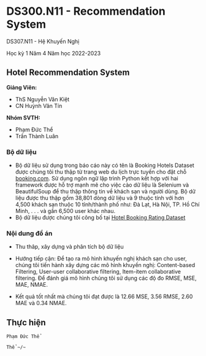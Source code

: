 # DS300.N11 - Recommendation System


DS307.N11 - Hệ Khuyến Nghị

Học kỳ 1 Năm 4 Năm học 2022-2023 

## Hotel Recommendation System

**Giảng Viên:** 
- ThS Nguyễn Văn Kiệt
- CN Huỳnh Văn Tín


**Nhóm SVTH:**
- Phạm Đức Thể
- Trần Thành Luân


### Bộ dữ liệu

- Bộ dữ liệu sử dụng trong báo cáo này có tên là Booking Hotels Dataset được chúng tôi thu thập từ trang web du lịch trực tuyến cho đặt chỗ [booking.com](booking.com). Sử dụng ngôn ngữ lập trình Python kết hợp với hai framework được hỗ trợ mạnh mẽ cho việc cào dữ liệu là Selenium và BeautifulSoup để thu thập thông tin về khách sạn và người dùng. Bộ dữ liệu được thu thập gồm 38,801 dòng dữ liệu và 9 thuộc tính với hơn 4,500 khách sạn thuộc 10 tỉnh/thành phố như: Đà Lạt, Hà Nội, TP. Hồ Chí Minh, . . . và gần 6,500 user khác nhau.
- Bộ dữ liệu được chúng tôi công bố tại [Hotel Booking Rating Dataset](https://www.kaggle.com/datasets/phamtheds/hotel-booking-rating-dataset)


### Nội dung đồ án

- Thu thâp, xây dựng và phân tích bộ dữ liệu
- Hướng tiếp cận: Để tạo ra mô hình khuyến nghị khách sạn cho user, chúng tôi tiến hành xây dựng các mô hình khuyến nghị: Content-based Filtering, User-user collaborative filtering, Item-item collaborative filtering. Để đánh giá mô hình chúng tôi sử dụng các độ đo RMSE, MSE, MAE, NMAE.


- Kết quả tốt nhất mà chúng tôi đạt được là 12.66 MSE, 3.56 RMSE, 2.60 MAE và 0.34 NMAE.












## Thực hiện

```
Phạm Đức Thể

Thể ~/~
```
